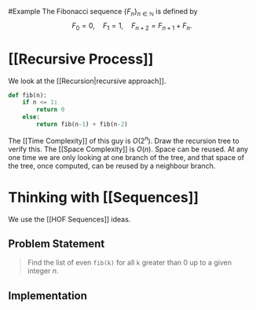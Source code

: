 #Example
The Fibonacci sequence $\{F_n\}_{n \in \mathbb{N}}$ is defined by
$$F_0 = 0, \quad F_1 = 1, \quad F_{n+2} = F_{n+1} + F_n.$$
# [[Recursive Process]]
We look at the [[Recursion|recursive approach]].
```python
def fib(n):
	if n <= 1:
		return 0
	else:
		return fib(n-1) + fib(n-2)
```
The [[Time Complexity]] of this guy is $O(2^n)$. Draw the recursion tree to verify this.
The [[Space Complexity]] is $O(n)$. Space can be reused. At any one time we are only looking at one branch of the tree, and that space of the tree, once computed, can be reused by a neighbour branch.
# Thinking with [[Sequences]]
We use the [[HOF Sequences]] ideas.
## Problem Statement
> Find the list of even `fib(k)` for all `k` greater than $0$ up to a given integer $n$.

## Implementation
